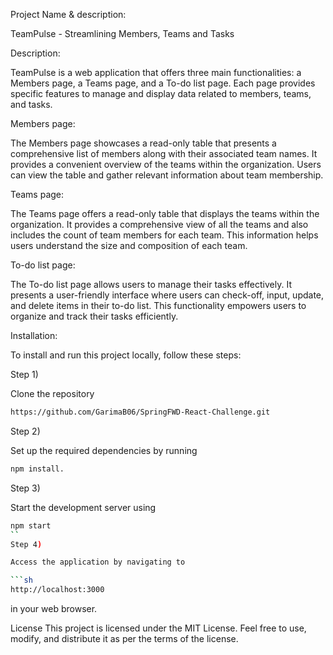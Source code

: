 Project Name & description: 

TeamPulse - Streamlining Members, Teams and Tasks

Description: 

TeamPulse is a web application that offers three main functionalities: a Members page, a Teams page, and a To-do list page. Each page provides specific features to manage and display data related to members, teams, and tasks.

Members page: 

The Members page showcases a read-only table that presents a comprehensive list of members along with their associated team names. It provides a convenient overview of the teams within the organization. Users can view the table and gather relevant information about team membership.

Teams page:

The Teams page offers a read-only table that displays the teams within the organization. It provides a comprehensive view of all the teams and also includes the count of team members for each team. This information helps users understand the size and composition of each team.

To-do list page:

The To-do list page allows users to manage their tasks effectively. It presents a user-friendly interface where users can check-off, input, update, and delete items in their to-do list. This functionality empowers users to organize and track their tasks efficiently.

Installation:

To install and run this project locally, follow these steps:

Step 1) 

Clone the repository

```sh
https://github.com/GarimaB06/SpringFWD-React-Challenge.git
```
Step 2) 

Set up the required dependencies by running 

```sh
npm install.
```

Step 3) 

Start the development server using 

```sh
npm start 
``
Step 4) 

Access the application by navigating to 

```sh
http://localhost:3000 
```

in your web browser.

License
This project is licensed under the MIT License. Feel free to use, modify, and distribute it as per the terms of the license.
